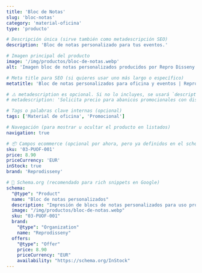 ```yaml
---
title: 'Bloc de Notas'
slug: 'bloc-notas'
category: 'material-oficina'
type: 'producto'

# Descripción única (sirve también como metadescripción SEO)
description: 'Bloc de notas personalizado para tus eventos.'

# Imagen principal del producto
image: '/img/productos/bloc-de-notas.webp'
alt: 'Imagen bloc de notas personalizados producidos por Repro Disseny'

# Meta title para SEO (si quieres usar uno más largo o específico)
metatitle: 'Bloc de notas personalizados para oficina y eventos | Repro Disseny'

# ⚠️ metadescription es opcional. Si no lo incluyes, se usará `description` como fallback.
# metadescription: 'Solicita precio para abanicos promocionales con diseño personalizado para oficina o eventos.'

# Tags o palabras clave internas (opcional)
tags: ['Material de oficina', 'Promocional']

# Navegación (para mostrar u ocultar el producto en listados)
navigation: true

# 📦 Campos ecommerce (opcional por ahora, pero ya definidos en el schema)
sku: '03-PUOF-001'
price: 8.90
priceCurrency: 'EUR'
inStock: true
brand: 'Reprodisseny'

# 🎯 Schema.org (recomendado para rich snippets en Google)
schema:
  "@type": "Product"
  name: "Bloc de notas personalizados"
  description: "Impresión de blocs de notas personalizados para uso promocional o de oficina. Ideales para dar visibilidad a tu marca durante eventos o en espacios laborales."
  image: "/img/productos/bloc-de-notas.webp"
  sku: "03-PUOF-001"
  brand:
    "@type": "Organization"
    name: "Reprodisseny"
  offers:
    "@type": "Offer"
    price: 8.90
    priceCurrency: "EUR"
    availability: "https://schema.org/InStock"
---
```

